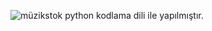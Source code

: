 ![müzikstok](https://github.com/user-attachments/assets/bc342669-1341-4193-bc8f-06d86d3c1d35)
python kodlama dili ile yapılmıştır.
